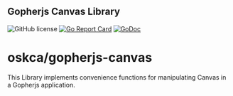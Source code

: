 Gopherjs Canvas Library
-----------------------

![GitHub license](https://img.shields.io/badge/license-MIT-blue.svg)
[![Go Report Card](https://goreportcard.com/badge/github.com/oskca/gopherjs-canvas)](https://goreportcard.com/report/github.com/oskca/gopherjs-canvas)
[![GoDoc](https://godoc.org/github.com/oskca/gopherjs-canvas?status.svg)](https://godoc.org/github.com/oskca/gopherjs-canvas)

# oskca/gopherjs-canvas

This Library implements convenience functions for manipulating Canvas
in a Gopherjs application.
